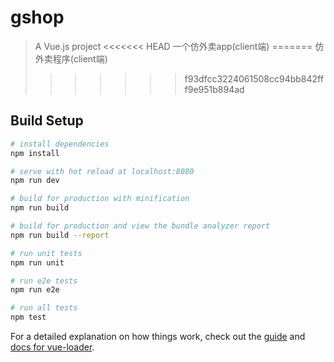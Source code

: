 # gshop

> A Vue.js project
<<<<<<< HEAD
一个仿外卖app(client端)
=======
仿外卖程序(client端)
>>>>>>> f93dfcc3224061508cc94bb842fff9e951b894ad

## Build Setup

``` bash
# install dependencies
npm install

# serve with hot reload at localhost:8080
npm run dev

# build for production with minification
npm run build

# build for production and view the bundle analyzer report
npm run build --report

# run unit tests
npm run unit

# run e2e tests
npm run e2e

# run all tests
npm test
```

For a detailed explanation on how things work, check out the [guide](http://vuejs-templates.github.io/webpack/) and [docs for vue-loader](http://vuejs.github.io/vue-loader).
